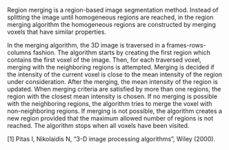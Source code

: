 Region merging is a region-based image segmentation method. Instead of splitting the image until homogeneous regions are reached, in the region merging algorithm the homogeneous regions are constructed by merging voxels that have similar properties.

In the merging algorithm, the 3D image is traversed in a frames-rows-columns fashion. The algorithm starts by creating the first region which contains the first voxel of the image. Then, for each traversed voxel, merging with the neighboring regions is attempted. Merging is decided if the intensity of the current voxel is close to the mean intensity of the region under consideration. After the merging, the mean intensity of the region is updated. When merging criteria are satisfied by more than one regions, the region with the closest mean intensity is chosen. If no merging is possible with the neighboring regions, the algorithm tries to merge the voxel with non-neighboring regions. If merging is not possible, the algorithm creates a new region provided that the maximum allowed number of regions is not reached. The algorithm stops when all voxels have been visited.

[1] Pitas I, Nikolaidis N, “3-D image processing algorithms”, Wiley (2000).
